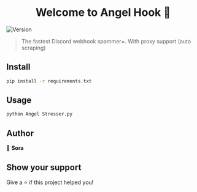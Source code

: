 <h1 align="center">Welcome to Angel Hook 👋</h1>
<p>
  <img alt="Version" src="https://img.shields.io/badge/version-2.0.0-blue.svg?cacheSeconds=2592000" />
</p>

> The fastest Discord webhook spammer=. With proxy support (auto scraping)

## Install

```sh
pip install -r requirements.txt 
```

## Usage

```sh
python Angel Stresser.py
```

## Author

👤 **Sora**




## Show your support

Give a ⭐️ if this project helped you!


